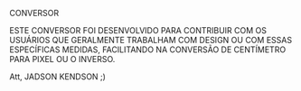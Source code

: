 CONVERSOR

ESTE CONVERSOR FOI DESENVOLVIDO PARA CONTRIBUIR COM OS USUÁRIOS QUE GERALMENTE TRABALHAM COM DESIGN OU COM ESSAS ESPECÍFICAS MEDIDAS, FACILITANDO NA CONVERSÃO DE CENTÍMETRO PARA PIXEL OU O INVERSO.

Att,
JADSON KENDSON ;)
